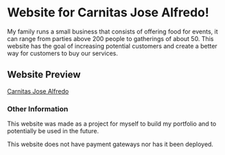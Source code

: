 # Website for Carnitas Jose Alfredo!

My family runs a small business that consists of offering food for events, it can range from parties above 200 people to gatherings of about 50. This website has the goal of increasing potential customers and create a better way for customers to buy our services.

## Website Preview

[Carnitas Jose Alfredo](https://github.com/user-attachments/assets/1cd1da98-f3cc-4780-a3d0-f67073b3dbcd)

### Other Information

This website was made as a project for myself to build my portfolio and to potentially be used in the future.

This website does not have payment gateways nor has it been deployed.

